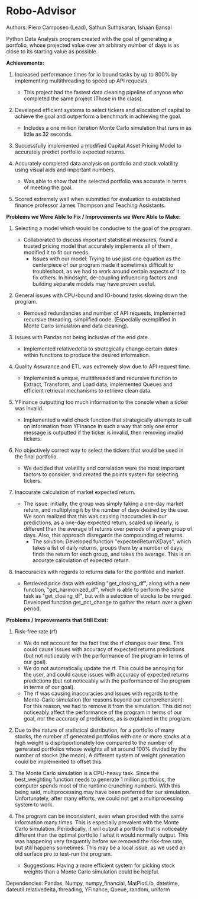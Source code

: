 # Robo-Advisor

Authors: Piero Camposeo (Lead), Sathun Suthakaran, Ishaan Bansal

Python Data Analysis program created with the goal of generating a portfolio, whose projected value over an arbitrary number of days is as close to its starting value as possible.


<b>Achievements:</b>

1. Increased performance times for io bound tasks by up to 800% by implementing multithreading to speed up API requests.
    - This project had the fastest data cleaning pipeline of anyone who completed the same project (Those in the class).

2. Developed efficient systems to select tickers and allocation of capital to achieve the goal and outperform a benchmark in achieving the goal.
    - Includes a one million iteration Monte Carlo simulation that runs in as little as 32 seconds.

3. Successfully implemented a modified Capital Asset Pricing Model to accurately predict portfolio expected returns.

4. Accurately completed data analysis on portfolio and stock volatility using visual aids and important numbers.
    - Was able to show that the selected portfolio was accurate in terms of meeting the goal.

5. Scored extremely well when submitted for evaluation to established finance professor James Thompson and Teaching Assistants.


<b>Problems we Were Able to Fix / Improvements we Were Able to Make:</b>

1. Selecting a model which would be conducive to the goal of the program.
    - Collaborated to discuss important statistical measures, found a trusted pricing model that accurately implements all of them, modified it to fit our needs.
        - Issues with our model: Trying to use just one equation as the centerpiece of our program made it sometimes difficult to troubleshoot, as we had to work around certain aspects of it to fix others. In hindsight, de-coupling influencing factors and building separate models may have proven useful.

2. General issues with CPU-bound and IO-bound tasks slowing down the program.
    - Removed redundancies and number of API requests, implemented recursive threading, simplified code. (Especially exemplified in Monte Carlo simulation and data cleaning).

3. Issues with Pandas not being inclusive of the end date.
    - Implemented relativedelta to strategically change certain dates within functions to produce the desired information.

4. Quality Assurance and ETL was extremely slow due to API request time.
    - Implemented a unique, multithreaded and recursive function to Extract, Transform, and Load data, implemented Queues and efficient retrieval mechanisms to retrieve clean data.

5. YFinance outputting too much information to the console when a ticker was invalid.
    - Implemented a valid check function that strategically attempts to call on information from YFinance in such a way that only one error message is outputted if the ticker is invalid, then removing invalid tickers.

6. No objectively correct way to select the tickers that would be used in the final portfolio.
    - We decided that volatility and correlation were the most important factors to consider, and created the points system for selecting tickers.

7. Inaccurate calculation of market expected return.
    - The issue: initially, the group was simply taking a one-day market return, and multiplying it by the number of days desired by the user. We soon realized that this was causing inaccuracies in our predictions, as a one-day expected return, scaled up linearly, is different than the average of returns over periods of a given group of days. Also, this approach disregards the compounding of returns.
        - The solution: Developed function "expectedReturnXDays", which takes a list of daily returns, groups them by a number of days, finds the return for each group, and takes the average. This is an accurate calculation of expected return.

8. Inaccuracies with regards to returns data for the portfolio and market.
    - Retrieved price data with existing "get_closing_df", along with a new function, "get_harmonized_df", which is able to perform the same task as "get_closing_df", but with a selection of stocks to be merged. Developed function get_pct_change to gather the return over a given period.


<b>Problems / Improvements that Still Exist:</b>

1. Risk-free rate (rf)
    - We do not account for the fact that the rf changes over time. This could cause issues with accuracy of expected returns predictions (but not noticeably with the performance of the program in terms of our goal).
    - We do not automatically update the rf. This could be annoying for the user, and could cause issues with accuracy of expected returns predictions (but not noticeably with the performance of the program in terms of our goal).
    - The rf was causing inaccuracies and issues with regards to the Monte-Carlo simulation (for reasons beyond our comprehension). For this reason, we had to remove it from the simulation. This did not noticeably affect the performance of the program in terms of our goal, nor the accuracy of predictions, as is explained in the program.

2. Due to the nature of statistical distribution, for a portfolio of many stocks, the number of generated portfolios with one or more stocks at 
a high weight is disproportionately low compared to the number of generated portfolios whose weights all sit around 100% divided by the number of stocks (the mean). A different system of weight generation could be implemented to offset this.

3. The Monte Carlo simulation is a CPU-heavy task. Since the best_weighting function needs to generate 1 million portfolios, the computer spends most of the runtime crunching numbers. With this being said, multiprocessing may have been preferred for our simulation. Unfortunately, after many efforts, we could not get a multiprocessing system to work.

4. The program can be inconsistent, even when provided with the same information many times. This is especially prevalent with the Monte Carlo simulation. Periodically, it will output a portfolio that is noticeably different than the optimal portfolio / what it would normally output. This was happening very frequently before we removed the risk-free rate, but still happens sometimes. This may be a local issue, as we used an old surface pro to test-run the program.
    - Suggestions: Having a more efficient system for picking stock weights than a Monte Carlo simulation could be helpful.

Dependencies: Pandas, Numpy, numpy_financial, MatPlotLib, datetime, dateutil.relativedelta, threading, YFinance, Queue, random, uniform